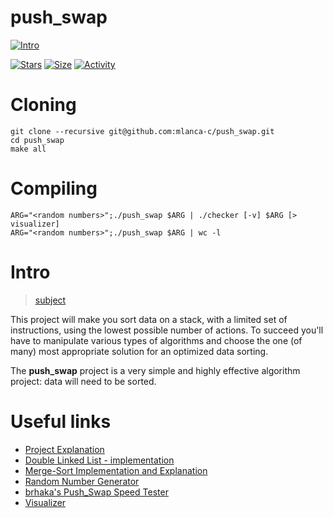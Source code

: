 # push_swap
 
 [![Intro](https://img.shields.io/badge/Cursus-push__swap-success?style=for-the-badge&logo=42)](https://github.com/mlanca-c/push_swap)
 
 [![Stars](https://img.shields.io/github/stars/mlanca-c/push_swap?color=ffff00&label=Stars&logo=Stars&style=?style=flat)](https://github.com/mlanca-c/push_swap)
 [![Size](https://img.shields.io/github/repo-size/mlanca-c/push_swap?color=blue&label=Size&logo=Size&style=?style=flat)](https://github.com/mlanca-c/push_swap) 
 [![Activity](https://img.shields.io/github/last-commit/mlanca-c/push_swap?color=red&label=Last%20Commit&style=flat)](https://github.com/mlanca-c/push_swap)
 
# Cloning

 ```
 git clone --recursive git@github.com:mlanca-c/push_swap.git
 cd push_swap
 make all
 ```

# Compiling

 ```
 ARG="<random numbers>";./push_swap $ARG | ./checker [-v] $ARG [> visualizer]
 ARG="<random numbers>";./push_swap $ARG | wc -l
 ```

# Intro

 > [subject](subject.pdf)

 This project will make you sort data on a stack, with a limited set of instructions, using the lowest possible number of actions.
 To succeed you'll have to manipulate various types of algorithms and choose the one (of many) most appropriate solution for an optimized data sorting.

 The **push_swap** project is a very simple and highly effective algorithm project: data will need to be sorted.

# Useful links

 * [Project Explanation](https://medium.com/@jamierobertdawson/push-swap-the-least-amount-of-moves-with-two-stacks-d1e76a71789a)
 * [Double Linked List - implementation](https://www.geeksforgeeks.org/doubly-linked-list/)
 * [Merge-Sort Implementation and Explanation](https://www.geeksforgeeks.org/merge-sort-for-doubly-linked-list/)
 * [Random Number Generator](https://numbergenerator.org/)
 * [brhaka's Push_Swap Speed Tester](https://gist.github.com/brhaka/af12a3b49812014c5cea47301659e750)
 * [Visualizer](https://github.com/o-reo/push_swap_visualizer)
